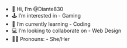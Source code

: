 - 👋 Hi, I’m @Diante830
- 🕹️ I’m interested in - Gaming 
- 🌱 I’m currently learning - Coding 
- 💻 I’m looking to collaborate on - Web Design 
- 👍🏾 Pronouns: - She/Her


<!---
Diante830/Diante830 is a ✨ special ✨ repository because its `README.md` (this file) appears on your GitHub profile.
You can click the Preview link to take a look at your changes.
--->
